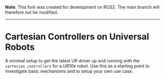 **Note**: This fork was created for development on ROS2. The main branch will therefore not be modified.

---

# Cartesian Controllers on Universal Robots
A minimal setup to get the latest UR driver up and running with the `cartesian_controllers` for a *UR10e* robot.
Use this as a starting point to investigate basic mechanisms and to setup your own use case.
